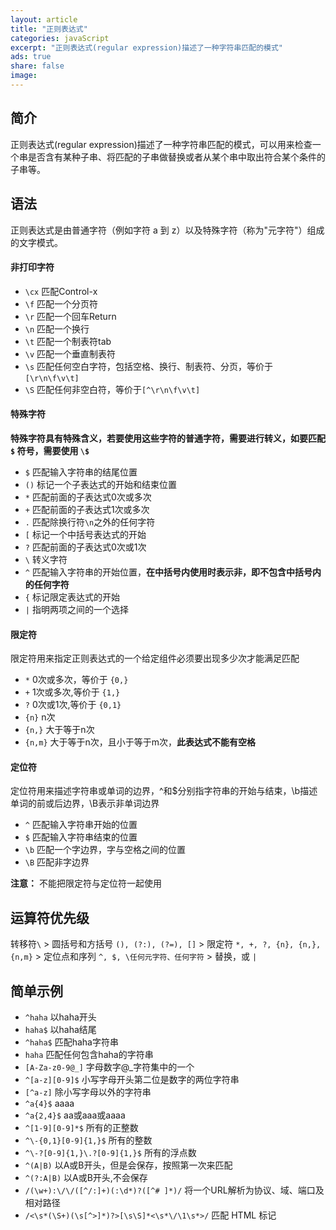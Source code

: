 ```yaml
---
layout: article
title: "正则表达式"
categories: javaScript
excerpt: "正则表达式(regular expression)描述了一种字符串匹配的模式"
ads: true
share: false
image:
---
```



## 简介

正则表达式(regular expression)描述了一种字符串匹配的模式，可以用来检查一个串是否含有某种子串、将匹配的子串做替换或者从某个串中取出符合某个条件的子串等。

## 语法

正则表达式是由普通字符（例如字符 a 到 z）以及特殊字符（称为"元字符"）组成的文字模式。

#### 非打印字符

* `\cx` 匹配Control-x
* `\f` 匹配一个分页符
* `\r` 匹配一个回车Return
* `\n` 匹配一个换行
* `\t` 匹配一个制表符tab
* `\v` 匹配一个垂直制表符
* `\s` 匹配任何空白字符，包括空格、换行、制表符、分页，等价于 `[\r\n\f\v\t]`
* `\S` 匹配任何非空白符，等价于`[^\r\n\f\v\t]`

#### 特殊字符

**特殊字符具有特殊含义，若要使用这些字符的普通字符，需要进行转义，如要匹配 `$` 符号，需要使用 `\$`**

* `$` 匹配输入字符串的结尾位置
* `()` 标记一个子表达式的开始和结束位置
* `*` 匹配前面的子表达式0次或多次
* `+` 匹配前面的子表达式1次或多次
* `.` 匹配除换行符`\n`之外的任何字符
* `[` 标记一个中括号表达式的开始
* `?` 匹配前面的子表达式0次或1次
* `\` 转义字符
* `^` 匹配输入字符串的开始位置，**在中括号内使用时表示非，即不包含中括号内的任何字符**
* `{` 标记限定表达式的开始
* `|` 指明两项之间的一个选择

#### 限定符

限定符用来指定正则表达式的一个给定组件必须要出现多少次才能满足匹配

* `*` 0次或多次，等价于 `{0,}`
* `+` 1次或多次,等价于 `{1,}`
* `?` 0次或1次,等价于 `{0,1}`
* `{n}` n次
* `{n,}` 大于等于n次
* `{n,m}` 大于等于n次，且小于等于m次，**此表达式不能有空格**

#### 定位符

定位符用来描述字符串或单词的边界，^和$分别指字符串的开始与结束，\b描述单词的前或后边界，\B表示非单词边界

* `^` 匹配输入字符串开始的位置
* `$` 匹配输入字符串结束的位置
* `\b` 匹配一个字边界，字与空格之间的位置
* `\B` 匹配非字边界

**注意：** 不能把限定符与定位符一起使用

## 运算符优先级

转移符`\` > 圆括号和方括号 `(), (?:), (?=), []` > 限定符 `*, +, ?, {n}, {n,}, {n,m}` > 定位点和序列 `^, $, \任何元字符、任何字符` > 替换，或 `|`

## 简单示例

* `^haha` 以haha开头
* `haha$` 以haha结尾
* `^haha$` 匹配haha字符串
* `haha` 匹配任何包含haha的字符串
* `[A-Za-z0-9@_]` 字母数字@_字符集中的一个
* `^[a-z][0-9]$` 小写字母开头第二位是数字的两位字符串
* `[^a-z]` 除小写字母以外的字符串
* `^a{4}$` aaaa
* `^a{2,4}$` aa或aaa或aaaa
* `^[1-9][0-9]*$` 所有的正整数
* `^\-{0,1}[0-9]{1,}$` 所有的整数
* `^\-?[0-9]{1,}\.?[0-9]{1,}$` 所有的浮点数
* `^(A|B)` 以A或B开头，但是会保存，按照第一次来匹配
* `^(?:A|B)` 以A或B开头,不会保存
* `/(\w+):\/\/([^/:]+)(:\d*)?([^# ]*)/` 将一个URL解析为协议、域、端口及相对路径
* `/<\s*(\S+)(\s[^>]*)?>[\s\S]*<\s*\/\1\s*>/` 匹配 HTML 标记